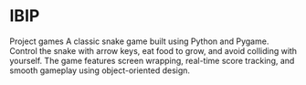 # IBIP
Project games
A classic snake game built using Python and Pygame. Control the snake with arrow keys, eat food to grow, and avoid colliding with yourself. The game features screen wrapping, real-time score tracking, and smooth gameplay using object-oriented design.
